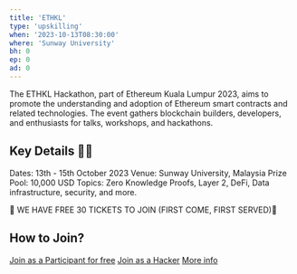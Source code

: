 ```yaml
---
title: 'ETHKL'
type: 'upskilling'
when: '2023-10-13T08:30:00'
where: 'Sunway University'
bh: 0
ep: 0
ad: 0
---
```


The ETHKL Hackathon, part of Ethereum Kuala Lumpur 2023, aims to promote the understanding and adoption of Ethereum smart contracts and related technologies. The event gathers blockchain builders, developers, and enthusiasts for talks, workshops, and hackathons.

## Key Details 🙌🏻 
Dates: 13th - 15th October 2023
Venue: Sunway University, Malaysia
Prize Pool: 10,000 USD
Topics: Zero Knowledge Proofs, Layer 2, DeFi, Data infrastructure, security, and more.

📢 WE HAVE FREE 30 TICKETS TO JOIN (FIRST COME, FIRST SERVED)📢 

## How to Join?
[Join as a Participant for free](https://www.eventbrite.sg/e/671677514527/?discount=ETHKL_42KL_WAGMI)
[Join as a Hacker](https://ethkl2023.devfolio.co/)
[More info](https://hack.ethkl.org/)

